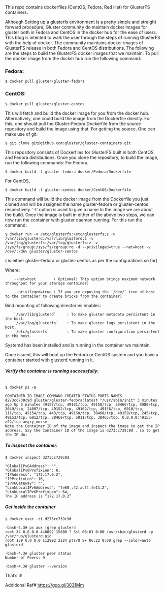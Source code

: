 This repo contains dockerfiles (CentOS, Fedora, Red Hat) for GlusterFS containers.

Although Setting up a glusterfs environment is a pretty simple and straight forward procedure, Gluster community do maintain docker images for gluster both in Fedora and CentOS in the docker hub for the ease of users. This blog is intented to walk the user through the steps of running GlusterFS with the help of docker.
The community maintains docker images of GlusterFS release in both Fedora and CentOS distributions. The following are the steps to build the GlusterFS docker images that we maintain:
To pull the docker image from the docker hub run the following command:

### Fedora:

~~~
$ docker pull gluster/gluster-fedora

~~~

### CentOS:

~~~
$ docker pull gluster/gluster-centos

~~~
This will fetch and build the docker image for you from the docker hub.
Alternatively, one could build the image from the Dockerfile directly. For this, one should pull the Gluster-Fedora Dockerfile from the source repository and build the image using that. For getting the source, One can make use of git:

~~~
$ git clone git@github.com:gluster/gluster-containers.git
~~~

This repository consists of Dockerfiles for GlusterFS built in both CentOS and Fedora distributions. Once you clone the repository, to build the image, run the following commands:
For Fedora,

~~~
$ docker build -t gluster-fedora docker/Fedora/Dockerfile

~~~
For CentOS,
~~~
$ docker build -t gluster-centos docker/CentOS/Dockerfile
~~~
This command will build the docker image from the Dockerfile you just cloned and will be assigned the name gluster-fedora or gluster-centos respectively. ‘-t’ option is used to give a name to the image we are about the build.
Once the image is built in either of the above two steps, we can now run the container with gluster daemon running. For this run the command:

~~~
$ docker run -v /etc/glusterfs:/etc/glusterfs;z -v /var/lib/glusterd:/var/lib/glusterd:z -v /var/log/glusterfs:/var/log/glusterfs:z -v /sys/fs/group:/sys/fs/cgroup:ro -d --privileged=true --net=host -v /dev/:/dev gluster/gluster-centos
~~~

( is either gluster-fedora or gluster-centos as per the configurations so far)

Where:

        --net=host        ( Optional: This option brings maximum network throughput for your storage container)

        --privileged=true ( If you are exposing the `/dev/` tree of host to the container to create bricks from the container)
        
        
Bind mounting of following directories enables:

        `/var/lib/glusterd`     : To make gluster metadata persistent in the host.
        `/var/log/glusterfs`    : To make gluster logs persistent in the host.
        `/etc/glusterfs`        : To make gluster configuration persistent in the host.




Systemd has been installed and is running in the container we maintain. 

Once issued, this will boot up the Fedora or CentOS system and you have a container started with glusterd running in it.

##### Verify the container is running successfully:

~~~

$ docker ps -a

CONTAINER ID IMAGE COMMAND CREATED STATUS PORTS NAMES
d273cc739c9d gluster/gluster-fedora:latest "/usr/sbin/init" 3 minutes ago Up 3 minutes 49157/tcp, 49161/tcp, 49158/tcp, 38466/tcp, 8080/tcp, 2049/tcp, 24007/tcp, 49152/tcp, 49162/tcp, 49156/tcp, 6010/tcp, 111/tcp, 49154/tcp, 443/tcp, 49160/tcp, 38468/tcp, 49159/tcp, 245/tcp, 49153/tcp, 6012/tcp, 38469/tcp, 6011/tcp, 38465/tcp, 0.0.0.0:49153->22/tcp angry_morse
Note the Container ID of the image and inspect the image to get the IP address. Say the Container ID of the image is d273cc739c9d , so to get the IP do:
~~~

##### To inspect the container:

~~~
$ docker inspect d273cc739c9d

"GlobalIPv6Address": "",
"GlobalIPv6PrefixLen": 0,
"IPAddress": "172.17.0.2",
"IPPrefixLen": 16,
"IPv6Gateway": "",
"LinkLocalIPv6Address": "fe80::42:acff:fe11:2",
"LinkLocalIPv6PrefixLen": 64,
The IP address is “172.17.0.2”

~~~

##### Get inside the container

~~~
$ docker exec -ti d273cc739c9d

-bash-4.3# ps aux |grep glusterd
root 34 0.0 0.0 448092 15800 ? Ssl 06:01 0:00 /usr/sbin/glusterd -p /var/run/glusterd.pid
root 159 0.0 0.0 112992 2224 pts/0 S+ 06:22 0:00 grep --color=auto glusterd

-bash-4.3# gluster peer status
Number of Peers: 0

-bash-4.3# gluster --version

~~~
That’s it!


Additional Ref# https://goo.gl/3031Mm
